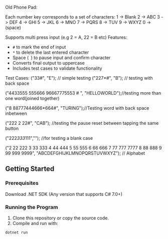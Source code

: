 Old Phone Pad:


Each number key corresponds to a set of characters:
1 -> Blank
2 -> ABC
3 -> DEF
4 -> GHI
5 -> JKL
6 -> MNO
7 -> PQRS
8 -> TUV
9 -> WXYZ
0 -> (space)

Supports multi press input (e.g 2 = A, 22 = B etc)
Features:
  - `#` to mark the end of input
  - `*` to delete the last entered character
  - Space (` `) to pause input and confirm character
  - Converts final output to uppercase
  - Includes test cases to validate functionality

Test Cases:
("33#", "E"); // simple testing
("227*#", "B"); // testing with back space

("4433555 555666 96667775553 # ", "HELLOWORLD");//testing more than one word(joined together)

("8 88777444666*664#", "TURING");//Testing word with back space inbetween

("222 2 22#", "CAB"); //testing the pause reset between tapping the same button

("222*333*111",""); //for testing a blank case

("2 22 222 3 33 333 4 44 444 5 55 555 6 66 666 7 77 777 7777 8 88 888 9 99 999 9999", "ABCDEFGHIJKLMNOPQRSTUVWXYZ"); // Alphabet

## Getting Started

### Prerequisites
 Download .NET SDK (Any version that supports C# 7.0+)
### Running the Program

1. Clone this repository or copy the source code.
2. Compile and run with:

```bash
dotnet run